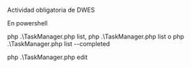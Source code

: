 Actividad obligatoria de DWES

En powershell

php .\TaskManager.php list,  php .\TaskManager.php list <id> o php .\TaskManager.php list --completed

php .\TaskManager.php edit <id> <title> <description> <due_date> /tienes que poner todos los parametros para editar una tarea

php .\TaskManager.php add <title> <description> <due_date> /Añadir una tarea

php .\TaskManager.php delete <id> o php .\TaskManager.php delete all  /Borrar tareas

php .\TaskManager.php complete <id> completar tarea por id
